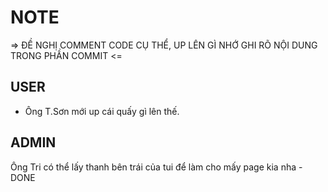 # NOTE
=> ĐỀ NGHỊ COMMENT CODE CỤ THỂ, UP LÊN GÌ NHỚ GHI RÕ NỘI DUNG TRONG PHẦN COMMIT <=

## USER
- Ông T.Sơn mới up cái quấy gì lên thế. 
## ADMIN

Ông Tri có thể lấy thanh bên trái của tui để làm cho mấy page kia nha - DONE
